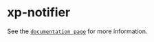 # xp-notifier

See the [`documentation page`](http://www.expandjs.com/elements/xp-notifier) for more information.